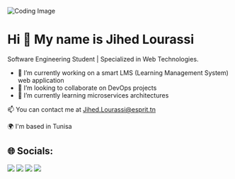 ![Coding Image](https://img.freepik.com/premium-vector/web-development-coding-programming-futuristic-banner-computer-code-laptop_3482-5582.jpg)

 Hi 👋 My name is Jihed Lourassi
===================================
Software Engineering Student | Specialized in Web Technologies.

- 🚀 I’m currently working on  a smart LMS (Learning Management System) web application
- 🤝 I’m looking to collaborate on DevOps projects
- 🌱 I’m currently learning microservices architectures

📫 You can contact me at Jihed.Lourassi@esprit.tn

🌍 I'm based in Tunisa

## 🌐 Socials:

<a href="https://www.facebook.com/jihed.lourassi.1"><img src="https://img.icons8.com/fluency/48/000000/facebook-new.png"/></a>
<a href="https://www.instagram.com/jihedlourassi?igsh=NmUwczVmdjByZjJv"><img src="https://img.icons8.com/fluency/48/000000/instagram-new.png"/></a>
<a href="www.linkedin.com/in/jihed-lourassi-a64898243"><img src="https://img.icons8.com/fluency/48/000000/linkedin.png"/></a>
<a href="https://github.com/jihedlrs"><img src="https://img.icons8.com/fluency/48/000000/github.png"/></a>



